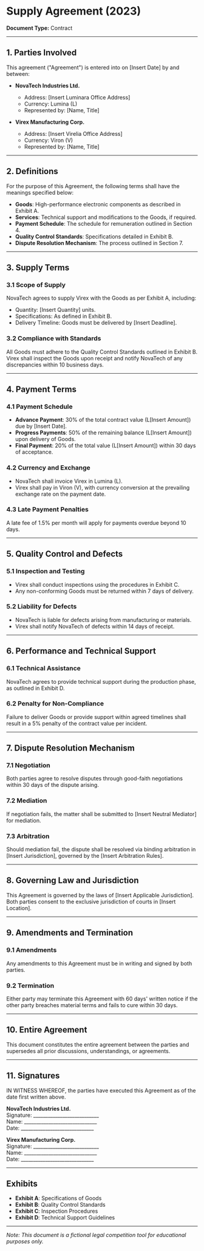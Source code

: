 

# **Supply Agreement (2023)**  
**Document Type:** Contract  

---

## **1. Parties Involved**  
This agreement ("Agreement") is entered into on [Insert Date] by and between:  

- **NovaTech Industries Ltd.**  
  - Address: [Insert Luminara Office Address]  
  - Currency: Lumina (L)  
  - Represented by: [Name, Title]  

- **Virex Manufacturing Corp.**  
  - Address: [Insert Virelia Office Address]  
  - Currency: Viron (V)  
  - Represented by: [Name, Title]  

---

## **2. Definitions**  
For the purpose of this Agreement, the following terms shall have the meanings specified below:  

- **Goods**: High-performance electronic components as described in Exhibit A.  
- **Services**: Technical support and modifications to the Goods, if required.  
- **Payment Schedule**: The schedule for remuneration outlined in Section 4.  
- **Quality Control Standards**: Specifications detailed in Exhibit B.  
- **Dispute Resolution Mechanism**: The process outlined in Section 7.  

---

## **3. Supply Terms**  
### **3.1 Scope of Supply**  
NovaTech agrees to supply Virex with the Goods as per Exhibit A, including:  
- Quantity: [Insert Quantity] units.  
- Specifications: As defined in Exhibit B.  
- Delivery Timeline: Goods must be delivered by [Insert Deadline].  

### **3.2 Compliance with Standards**  
All Goods must adhere to the Quality Control Standards outlined in Exhibit B. Virex shall inspect the Goods upon receipt and notify NovaTech of any discrepancies within 10 business days.  

---

## **4. Payment Terms**  
### **4.1 Payment Schedule**  
- **Advance Payment**: 30% of the total contract value (L[Insert Amount]) due by [Insert Date].  
- **Progress Payments**: 50% of the remaining balance (L[Insert Amount]) upon delivery of Goods.  
- **Final Payment**: 20% of the total value (L[Insert Amount]) within 30 days of acceptance.  

### **4.2 Currency and Exchange**  
- NovaTech shall invoice Virex in Lumina (L).  
- Virex shall pay in Viron (V), with currency conversion at the prevailing exchange rate on the payment date.  

### **4.3 Late Payment Penalties**  
A late fee of 1.5% per month will apply for payments overdue beyond 10 days.  

---

## **5. Quality Control and Defects**  
### **5.1 Inspection and Testing**  
- Virex shall conduct inspections using the procedures in Exhibit C.  
- Any non-conforming Goods must be returned within 7 days of delivery.  

### **5.2 Liability for Defects**  
- NovaTech is liable for defects arising from manufacturing or materials.  
- Virex shall notify NovaTech of defects within 14 days of receipt.  

---

## **6. Performance and Technical Support**  
### **6.1 Technical Assistance**  
NovaTech agrees to provide technical support during the production phase, as outlined in Exhibit D.  

### **6.2 Penalty for Non-Compliance**  
Failure to deliver Goods or provide support within agreed timelines shall result in a 5% penalty of the contract value per incident.  

---

## **7. Dispute Resolution Mechanism**  
### **7.1 Negotiation**  
Both parties agree to resolve disputes through good-faith negotiations within 30 days of the dispute arising.  

### **7.2 Mediation**  
If negotiation fails, the matter shall be submitted to [Insert Neutral Mediator] for mediation.  

### **7.3 Arbitration**  
Should mediation fail, the dispute shall be resolved via binding arbitration in [Insert Jurisdiction], governed by the [Insert Arbitration Rules].  

---

## **8. Governing Law and Jurisdiction**  
This Agreement is governed by the laws of [Insert Applicable Jurisdiction]. Both parties consent to the exclusive jurisdiction of courts in [Insert Location].  

---

## **9. Amendments and Termination**  
### **9.1 Amendments**  
Any amendments to this Agreement must be in writing and signed by both parties.  

### **9.2 Termination**  
Either party may terminate this Agreement with 60 days' written notice if the other party breaches material terms and fails to cure within 30 days.  

---

## **10. Entire Agreement**  
This document constitutes the entire agreement between the parties and supersedes all prior discussions, understandings, or agreements.  

---

## **11. Signatures**  
IN WITNESS WHEREOF, the parties have executed this Agreement as of the date first written above.  

**NovaTech Industries Ltd.**  
Signature: ___________________________  
Name: ______________________________  
Date: ______________________________  

**Virex Manufacturing Corp.**  
Signature: ___________________________  
Name: ______________________________  
Date: ______________________________  

---

## **Exhibits**  
- **Exhibit A**: Specifications of Goods  
- **Exhibit B**: Quality Control Standards  
- **Exhibit C**: Inspection Procedures  
- **Exhibit D**: Technical Support Guidelines  

---  
*Note: This document is a fictional legal competition tool for educational purposes only.*